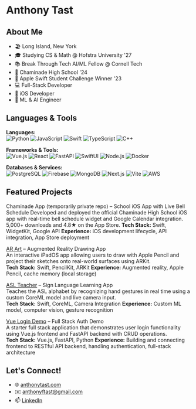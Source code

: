 # Anthony Tast

## About Me

* 🏖️ Long Island, New York
* 🎓 Studying CS & Math @ Hofstra University '27
* 📚 Break Through Tech AI/ML Fellow @ Cornell Tech
* 🏫 Chaminade High School '24
* 🍏 Apple Swift Student Challenge Winner '23
* 💻 Full-Stack Developer
* 🍎 iOS Developer
* 🤖 ML & AI Engineer

## Languages & Tools

**Languages:**  
![Python](https://img.shields.io/badge/-Python-333?style=flat&logo=python)
![JavaScript](https://img.shields.io/badge/-JavaScript-333?style=flat&logo=javascript)
![Swift](https://img.shields.io/badge/-Swift-333?style=flat&logo=swift)
![TypeScript](https://img.shields.io/badge/-TypeScript-333?style=flat&logo=typescript)
![C++](https://img.shields.io/badge/-C++-333?style=flat&logo=c%2B%2B)

**Frameworks & Tools:**  
![Vue.js](https://img.shields.io/badge/-Vue.js-333?style=flat&logo=vuedotjs)
![React](https://img.shields.io/badge/-React-333?style=flat&logo=react)
![FastAPI](https://img.shields.io/badge/-FastAPI-333?style=flat&logo=fastapi)
![SwiftUI](https://img.shields.io/badge/-SwiftUI-333?style=flat&logo=swift)
![Node.js](https://img.shields.io/badge/-Node.js-333?style=flat&logo=nodedotjs)
![Docker](https://img.shields.io/badge/-Docker-333?style=flat&logo=docker)

**Databases & Services:**  
![PostgreSQL](https://img.shields.io/badge/-PostgreSQL-333?style=flat&logo=postgresql)
![Firebase](https://img.shields.io/badge/-Firebase-333?style=flat&logo=firebase)
![MongoDB](https://img.shields.io/badge/-MongoDB-333?style=flat&logo=mongodb)
![Next.js](https://img.shields.io/badge/-Next.js-333?style=flat&logo=next.js)
![Vite](https://img.shields.io/badge/-Vite-333?style=flat&logo=vite)
![AWS](https://img.shields.io/badge/-AWS-333?style=flat&logo=amazonaws)

## Featured Projects

<!-- [Chaminade App](https://github.com/anthonytast/chaminadeapp) – School iOS App with Live Bell Schedule   -->
Chaminade App (temporarily private repo) – School iOS App with Live Bell Schedule
Developed and deployed the official Chaminade High School iOS app with real-time bell schedule widget and Google Calendar integration. 5,000+ downloads and 4.8★ on the App Store.
**Tech Stack:** Swift, WidgetKit, Google API
**Experience:** iOS development lifecycle, API integration, App Store deployment

[AR Art](https://github.com/anthonytast/ARArt) – Augmented Reality Drawing App  
An interactive iPadOS app allowing users to draw with Apple Pencil and project their sketches onto real-world surfaces using ARKit.  
**Tech Stack:** Swift, PencilKit, ARKit
**Experience:** Augmented reality, Apple Pencil, cache memory (local storage)

[ASL Teacher](https://github.com/anthonytast/ASLCoreML) – Sign Language Learning App  
Teaches the ASL alphabet by recognizing hand gestures in real time using a custom CoreML model and live camera input.  
**Tech Stack:** Swift, CoreML, Camera Integration
**Experience:** Custom ML model, computer vision, gesture recognition

[Vue Login Demo](https://github.com/anthonytast/VueLoginDemo) – Full Stack Auth Demo  
A starter full stack application that demonstrates user login functionality using Vue.js frontend and FastAPI backend with CRUD operations.  
**Tech Stack:** Vue.js, FastAPI, Python
**Experience:** Building and connecting frontend to RESTful API backend, handling authentication, full-stack architecture

## Let's Connect!

- 🌐 [anthonytast.com](https://anthonytast.com)
- ✉️ anthonyftast@gmail.com
- 📫 [LinkedIn](https://linkedin.com/in/anthonytast)